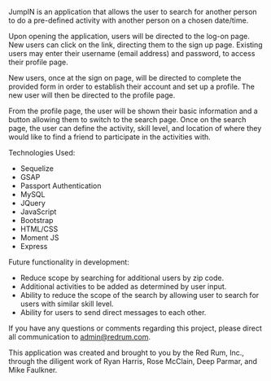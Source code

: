 

JumpIN is an application that allows the user to search for another person to do a pre-defined activity with another person on a chosen date/time.

Upon opening the application, users will be directed to the log-on page.  New users can click on the link, directing them to the sign up page.  Existing users may enter their username (email address) and password, to access their profile page.

New users, once at the sign on page, will be directed to complete the provided form in order to establish their account and set up a profile.  The new user will then be directed to the profile page.

From the profile page, the user will be shown their basic information and a button allowing them to switch to the search page.  Once on the search page, the user can define the activity, skill level, and location of where they would like to find a friend to participate in the activities with.


Technologies Used:
* Sequelize
* GSAP
* Passport Authentication
* MySQL
* JQuery
* JavaScript
* Bootstrap
* HTML/CSS
* Moment JS
* Express

Future functionality in development:
* Reduce scope by searching for additional users by zip code.
* Additional activities to be added as determined by user input.
* Ability to reduce the scope of the search by allowing user to search for users with similar skill level.
* Ability for users to send direct messages to each other.

If you have any questions or comments regarding this project, please direct all communication to admin@redrum.com.

This application was created and brought to you by the Red Rum, Inc., through the diligent work of Ryan Harris, Rose McClain, Deep Parmar, and Mike Faulkner.
